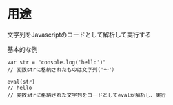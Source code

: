 # 用途

文字列をJavascriptのコードとして解析して実行する

基本的な例
```
var str = "console.log('hello')"
// 変数strに格納されたものは文字列('～'）

eval(str)
// hello
// 変数strに格納された文字列をコードとしてevalが解析し、実行
```
